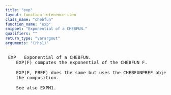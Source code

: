 ```yaml
---
title: "exp"
layout: function-reference-item
class_name: "chebfun"
function_name: "exp"
snippet: "Exponential of a CHEBFUN."
qualifiers: ""
return_type: "varargout"
arguments: "(rhs1)"
---
```


<pre class="help-text"> EXP   Exponential of a CHEBFUN.
    EXP(F) computes the exponential of the CHEBFUN F.
 
    EXP(F, PREF) does the same but uses the CHEBFUNPREF object PREF when computing
    the composition.
 
    See also EXPM1.
</pre>